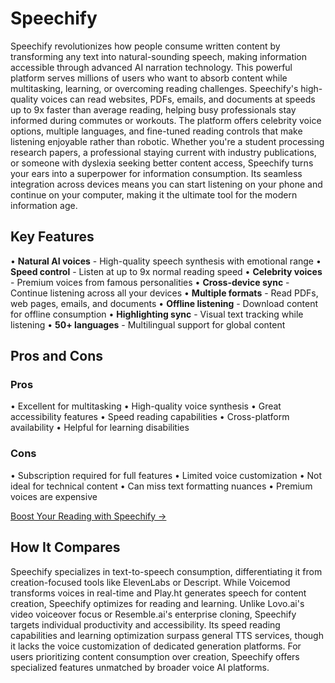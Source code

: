 # Speechify

Speechify revolutionizes how people consume written content by transforming any text into natural-sounding speech, making information accessible through advanced AI narration technology. This powerful platform serves millions of users who want to absorb content while multitasking, learning, or overcoming reading challenges. Speechify's high-quality voices can read websites, PDFs, emails, and documents at speeds up to 9x faster than average reading, helping busy professionals stay informed during commutes or workouts. The platform offers celebrity voice options, multiple languages, and fine-tuned reading controls that make listening enjoyable rather than robotic. Whether you're a student processing research papers, a professional staying current with industry publications, or someone with dyslexia seeking better content access, Speechify turns your ears into a superpower for information consumption. Its seamless integration across devices means you can start listening on your phone and continue on your computer, making it the ultimate tool for the modern information age.

## Key Features

• **Natural AI voices** - High-quality speech synthesis with emotional range
• **Speed control** - Listen at up to 9x normal reading speed
• **Celebrity voices** - Premium voices from famous personalities
• **Cross-device sync** - Continue listening across all your devices
• **Multiple formats** - Read PDFs, web pages, emails, and documents
• **Offline listening** - Download content for offline consumption
• **Highlighting sync** - Visual text tracking while listening
• **50+ languages** - Multilingual support for global content

## Pros and Cons

### Pros
• Excellent for multitasking
• High-quality voice synthesis
• Great accessibility features
• Speed reading capabilities
• Cross-platform availability
• Helpful for learning disabilities

### Cons
• Subscription required for full features
• Limited voice customization
• Not ideal for technical content
• Can miss text formatting nuances
• Premium voices are expensive

[Boost Your Reading with Speechify →](https://speechify.com)

## How It Compares

Speechify specializes in text-to-speech consumption, differentiating it from creation-focused tools like ElevenLabs or Descript. While Voicemod transforms voices in real-time and Play.ht generates speech for content creation, Speechify optimizes for reading and learning. Unlike Lovo.ai's video voiceover focus or Resemble.ai's enterprise cloning, Speechify targets individual productivity and accessibility. Its speed reading capabilities and learning optimization surpass general TTS services, though it lacks the voice customization of dedicated generation platforms. For users prioritizing content consumption over creation, Speechify offers specialized features unmatched by broader voice AI platforms.